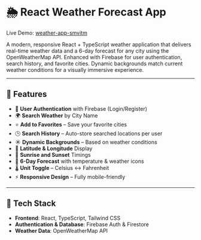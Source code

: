# 🌦️ React Weather Forecast App

Live Demo: [weather-app-smvitm](https://react-weatherapp-eta.vercel.app/)

A modern, responsive React + TypeScript weather application that delivers real-time weather data and a 6-day forecast for any city using the OpenWeatherMap API. Enhanced with Firebase for user authentication, search history, and favorite cities. Dynamic backgrounds match current weather conditions for a visually immersive experience.

---

## 🚀 Features

- 🔐 **User Authentication** with Firebase (Login/Register)
- 🌍 **Search Weather** by City Name
- ⭐ **Add to Favorites** – Save your favorite cities
- 🕒 **Search History** – Auto-store searched locations per user
- ☀️ **Dynamic Backgrounds** – Based on weather conditions
- 📍 **Latitude & Longitude** Display
- 🌅 **Sunrise and Sunset** Timings
- 📆 **6-Day Forecast** with temperature & weather icons
- 🌡️ **Unit Toggle** – Celsius ↔ Fahrenheit
- ⚡ **Responsive Design** – Fully mobile-friendly

---

## 🔧 Tech Stack

- **Frontend**: React, TypeScript, Tailwind CSS
- **Authentication & Database**: Firebase Auth & Firestore
- **Weather Data**: OpenWeatherMap API
